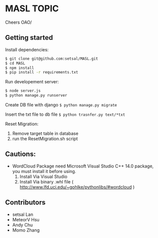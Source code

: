 # MASL TOPIC

Cheers OAO/

## Getting started

Install dependencies:

``` bash
$ git clone git@github.com:setsal/MASL.git
$ cd MASL
$ npm install
$ pip install -r requirements.txt
```

Run developement server:

``` bash
$ node server.js
$ python manage.py runserver
```

Create DB file with django
``$ python manage.py migrate``

Insert the txt file to db file
``$ python trasnfer.py text/*txt``


Reset Migration:
 1. Remove target table in database
 2. run the ResetMigration.sh script


## Cautions:
 -  WordCloud Package need Microsoft Visual Studio C++ 14.0 package, you must install it before using.
    1. Install Via Visual Studio
    2. Install Via binary .whl file ( http://www.lfd.uci.edu/~gohlke/pythonlibs/#wordcloud )


## Contributors

- setsal Lan
- MeteorV Hsu
- Andy Chu
- Momo Zhang
